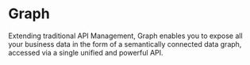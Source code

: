 <!-- loio7d19a62141cb4f27b2275f8076c66361 -->

# Graph

Extending traditional API Management, Graph enables you to expose all your business data in the form of a semantically connected data graph, accessed via a single unified and powerful API.

